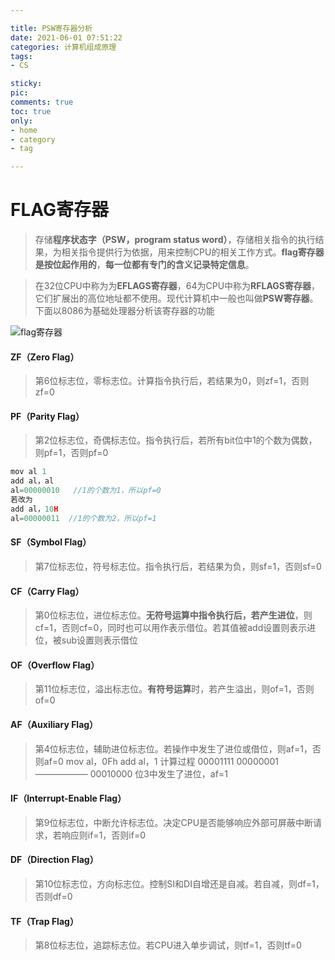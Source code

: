 ```yaml
---

title: PSW寄存器分析
date: 2021-06-01 07:51:22
categories: 计算机组成原理
tags:
- CS

sticky: 
pic:
comments: true
toc: true
only:
- home
- category
- tag

---
```


# FLAG寄存器

> 存储**程序状态字（PSW，program status word）**，存储相关指令的执行结果，为相关指令提供行为依据，用来控制CPU的相关工作方式。**flag寄存器是按位起作用的**，**每一位都有专门的含义记录特定信息**。


> 在32位CPU中称为为**EFLAGS寄存器**，64为CPU中称为**RFLAGS寄存器**，它们扩展出的高位地址都不使用。现代计算机中一般也叫做**PSW寄存器**。下面以8086为基础处理器分析该寄存器的功能

![flag寄存器](https://i.loli.net/2021/06/01/UlwYT5fQjx3gNsM.png)




#### ZF（Zero Flag）

> 第6位标志位，零标志位。计算指令执行后，若结果为0，则zf=1，否则zf=0


#### PF（Parity Flag）

> 第2位标志位，奇偶标志位。指令执行后，若所有bit位中1的个数为偶数，则pf=1，否则pf=0


   ```C
   mov al 1
   add al，al
   al=00000010   //1的个数为1，所以pf=0 
   若改为
   add al，10H
   al=00000011  //1的个数为2，所以pf=1 
   ```


#### SF（Symbol Flag）

> 第7位标志位，符号标志位。指令执行后，若结果为负，则sf=1，否则sf=0


#### CF（Carry Flag）

> 第0位标志位，进位标志位。**无符号运算中指令执行后，若产生进位**，则cf=1，否则cf=0，同时也可以用作表示借位。若其值被add设置则表示进位，被sub设置则表示借位


#### OF（Overflow Flag）

> 第11位标志位，溢出标志位。**有符号运算**时，若产生溢出，则of=1，否则of=0


#### AF（Auxiliary Flag）

> 第4位标志位，辅助进位标志位。若操作中发生了进位或借位，则af=1，否则af=0
mov al，0Fh
add al，1
计算过程
00001111
00000001
——————
00010000   位3中发生了进位，af=1


#### IF（Interrupt-Enable Flag）

> 第9位标志位，中断允许标志位。决定CPU是否能够响应外部可屏蔽中断请求，若响应则if=1，否则if=0


#### DF（Direction Flag）

> 第10位标志位，方向标志位。控制SI和DI自增还是自减。若自减，则df=1，否则df=0


#### TF（Trap Flag）

> 第8位标志位，追踪标志位。若CPU进入单步调试，则tf=1，否则tf=0
